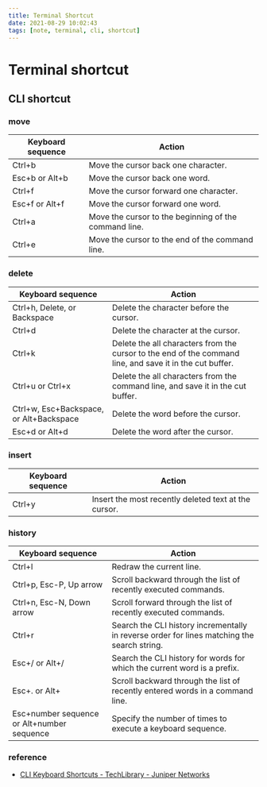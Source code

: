 ```yaml
---
title: Terminal Shortcut
date: 2021-08-29 10:02:43
tags: [note, terminal, cli, shortcut]
---
```


# Terminal shortcut


## CLI shortcut

### move

|Keyboard sequence|Action|
|--- |--- |
|Ctrl+b|Move the cursor back one character.|
|Esc+b or Alt+b|Move the cursor back one word.|
|Ctrl+f|Move the cursor forward one character.|
|Esc+f or Alt+f|Move the cursor forward one word.|
|Ctrl+a|Move the cursor to the beginning of the command line.|
|Ctrl+e|Move the cursor to the end of the command line.|

<!--more-->
### delete
|Keyboard sequence|Action|
|--- |--- |
|Ctrl+h, Delete, or Backspace|Delete the character before the cursor.|
|Ctrl+d|Delete the character at the cursor.|
|Ctrl+k|Delete the all characters from the cursor to the end of the command line, and save it in the cut buffer.|
|Ctrl+u or Ctrl+x|Delete the all characters from the command line, and save it in the cut buffer.|
|Ctrl+w, Esc+Backspace, or Alt+Backspace|Delete the word before the cursor.|
|Esc+d or Alt+d|Delete the word after the cursor.|


### insert
|Keyboard sequence|Action|
|--- |--- |
|Ctrl+y|Insert the most recently deleted text at the cursor.|

### history
|Keyboard sequence|Action|
|--- |--- |
|Ctrl+l|Redraw the current line.|
|Ctrl+p, Esc-P, Up arrow|Scroll backward through the list of recently executed commands.|
|Ctrl+n, Esc-N, Down arrow|Scroll forward through the list of recently executed commands.|
|Ctrl+r|Search the CLI history incrementally in reverse order for lines matching the search string.|
|Esc+/ or Alt+/|Search the CLI history for words for which the current word is a prefix.|
|Esc+. or Alt+|Scroll backward through the list of recently entered words in a command line.|
|Esc+number sequence  or Alt+number sequence|Specify the number of times to execute a keyboard sequence.|



### reference
- [CLI Keyboard Shortcuts - TechLibrary - Juniper Networks](https://www.juniper.net/documentation/en_US/junos/topics/reference/general/junos-cli-keyboard-shortcuts.html)
